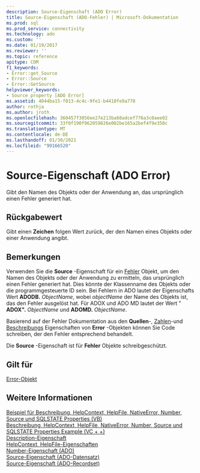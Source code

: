 ```yaml
---
description: Source-Eigenschaft (ADO Error)
title: Source-Eigenschaft (ADO-Fehler) | Microsoft-Dokumentation
ms.prod: sql
ms.prod_service: connectivity
ms.technology: ado
ms.custom: ''
ms.date: 01/19/2017
ms.reviewer: ''
ms.topic: reference
apitype: COM
f1_keywords:
- Error::get_Source
- Error::Source
- Error::GetSource
helpviewer_keywords:
- Source property [ADO Error]
ms.assetid: 4044ba15-f013-4c4c-9fe1-b4410fe9a778
author: rothja
ms.author: jroth
ms.openlocfilehash: 360457f3056ee27e213ba60adcef776a3c0aee02
ms.sourcegitcommit: 33f0f190f962059826e002be165a2bef4f9e350c
ms.translationtype: MT
ms.contentlocale: de-DE
ms.lasthandoff: 01/30/2021
ms.locfileid: "99166520"
---
```

# <a name="source-property-ado-error"></a>Source-Eigenschaft (ADO Error)
Gibt den Namen des Objekts oder der Anwendung an, das ursprünglich einen Fehler generiert hat.  
  
## <a name="return-value"></a>Rückgabewert  
 Gibt einen **Zeichen** folgen Wert zurück, der den Namen eines Objekts oder einer Anwendung angibt.  
  
## <a name="remarks"></a>Bemerkungen  
 Verwenden Sie die **Source** -Eigenschaft für ein [Fehler](./error-object.md) Objekt, um den Namen des Objekts oder der Anwendung zu ermitteln, das ursprünglich einen Fehler generiert hat. Dies könnte der Klassenname des Objekts oder die programmgesteuerte ID sein. Bei Fehlern in ADO lautet der Eigenschafts Wert **ADODB.** _ObjectName_, wobei *objectName* der Name des Objekts ist, das den Fehler ausgelöst hat. Für ADOX und ADO MD lautet der Wert " **ADOX".** _ObjectName_ und **ADOMD.** _ObjectName_.  
  
 Basierend auf der Fehler Dokumentation aus den **Quellen**-, [Zahlen](./number-property-ado.md)-und [Beschreibungs](./description-property.md) Eigenschaften von **Error** -Objekten können Sie Code schreiben, der den Fehler entsprechend behandelt.  
  
 Die **Source** -Eigenschaft ist für **Fehler** Objekte schreibgeschützt.  
  
## <a name="applies-to"></a>Gilt für  
 [Error-Objekt](./error-object.md)  
  
## <a name="see-also"></a>Weitere Informationen  
 [Beispiel für Beschreibung, HelpContext, HelpFile, NativeError, Number, Source und SQLSTATE Properties (VB)](./description-helpcontext-helpfile-nativeerror-number-source-example-vb.md)   
 [Beschreibung, HelpContext, HelpFile, NativeError, Number, Source und SQLSTATE Properties Example (VC + +)](./description-helpcontext-helpfile-nativeerror-number-source-example-vc.md)   
 [Description-Eigenschaft](./description-property.md)   
 [HelpContext, HelpFile-Eigenschaften](./helpcontext-helpfile-properties.md)   
 [Number-Eigenschaft (ADO)](./number-property-ado.md)   
 [Source-Eigenschaft (ADO-Datensatz)](./source-property-ado-record.md)   
 [Source-Eigenschaft (ADO-Recordset)](./source-property-ado-recordset.md)